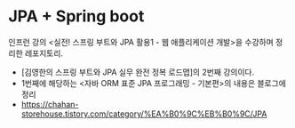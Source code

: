 # JPA + Spring boot

인프런 강의 <실전! 스프링 부트와 JPA 활용1 - 웹 애플리케이션 개발>을 수강하며 정리한 레포지토리.  
* [김영한의 스프링 부트와 JPA 실무 완전 정복 로드맵]의 2번째 강의이다.
* 1번째에 해당하는 <자바 ORM 표준 JPA 프로그래밍 - 기본편>의 내용은 블로그에 정리
* https://chahan-storehouse.tistory.com/category/%EA%B0%9C%EB%B0%9C/JPA
